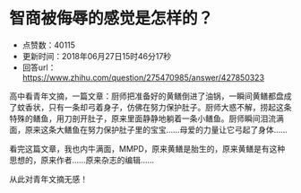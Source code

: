 # 智商被侮辱的感觉是怎样的？
- 点赞数：40115
- 更新时间：2018年06月27日15时46分17秒
- 回答url：https://www.zhihu.com/question/275470985/answer/427850323
<body>
 <p data-pid="VihWAjc6">高中看青年文摘，一篇文章：厨师把准备好的黄鳝倒进了油锅，一瞬间黄鳝都盘成了蚊香状，只有一条却弓着身子，仿佛在努力保护肚子。厨师大惑不解，捞起这条特殊的鳝鱼，用刀剖开肚子，原来里面静静地躺着一条小鳝鱼。厨师瞬间泪流满面，原来这条大鳝鱼在努力保护肚子里的宝宝……母爱的力量让它弓起了身体……</p>
 <p data-pid="a4h17YEQ">看完这篇文章，我也内牛满面，MMPD，原来黄鳝是胎生的，原来黄鳝是有这种思想的，原来作者……原来杂志的编辑……</p>
 <p data-pid="xzhI3G0Q">从此对青年文摘无感！</p>
</body>